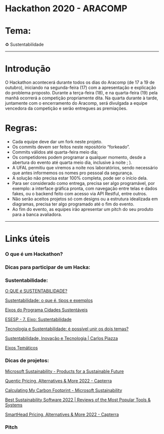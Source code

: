 # Hackathon 2020 - ARACOMP

# Tema:

<aside>
♻️ Sustentabilidade

</aside>

---

# Introdução

O Hackathon acontecerá durante todos os dias do Aracomp (de 17 a 19 de outubro), iniciando na segunda-feira (17) com a apresentação e explicação do problema proposto. Durante a terça-feira (18), e na quarta-feira (19) pela manhã ocorrerá a competição propriamente dita. Na quarta durante à tarde, juntamente com o encerramento do Aracomp, será divulgada a equipe vencedora da competição e serão entregues as premiações.

# Regras:

- Cada equipe deve dar um fork neste projeto.
- Os commits devem ser feitos neste repositório “forkeado”.
- Commits válidos até quarta-feira meio dia;
- Os competidores podem programar a qualquer momento, desde a abertura do evento até quarta meio dia, inclusive à noite ; ).
- A UFAL permitiu que viremos a noite nos laboratórios, sendo necessário que antes informemos os nomes pro pessoal da segurança.
- A solução não precisa estar 100% completa, pode ser o início dela.
- Para ser considerado como entrega, precisa ser algo programável, por exemplo: a interface gráfica pronta, com navegação entre telas e dados fakes, ou o backend feito com acesso via API Restful, entre outros.
- Não serão aceitos projetos só com designs ou a estrutura idealizada em diagramas, precisa ter algo programado até o fim do evento.
- Ao fim do evento, as equipes irão apresentar um pitch do seu produto para a banca avaliadora.

---

# Links úteis

### O que é um Hackathon?

### Dicas para participar de um Hacka:

[](https://www.youtube.com/watch?v=ml0YCofY-B4)

### Sustentabilidade:

[O QUE é SUSTENTABILIDADE?](https://www.youtube.com/watch?v=UjU0RlTzP4Y)

[Sustentabilidade: o que é, tipos e exemplos](https://www.todamateria.com.br/sustentabilidade/)

[Eixos do Programa Cidades Sustentáveis](https://www.cidadessustentaveis.org.br/institucional/pagina/eixos-do-pcs)

[ESESP - 7. Eixo: Sustentabilidade](https://esesp.es.gov.br/Contents/Item/Display/4010)

[Tecnologia e Sustentabilidade: é possível unir os dois temas?](https://www.youtube.com/watch?v=_S2Iyo0gt9M)

[Sustentabilidade, Inovação e Tecnologia | Carlos Piazza](https://www.youtube.com/watch?v=0rz5uEh76kk)

[Eixos Temáticos](https://www.ipea.gov.br/code2011/code-nacional/eixos)

### Dicas de projetos:

[Microsoft Sustainability - Products for a Sustainable Future](https://www.microsoft.com/en-us/sustainability)

[Quentic Pricing, Alternatives & More 2022 - Capterra](https://www.capterra.com/p/127188/Quentic/)

[Calculating My Carbon Footprint - Microsoft Sustainability](https://www.microsoft.com/en-us/sustainability/emissions-impact-dashboard?activetab=pivot_2:primaryr12)

[Best Sustainability Software 2022 | Reviews of the Most Popular Tools & Systems](https://www.capterra.com/sustainability-software/?sortOrder=highest_rated)

[](https://www.capterra.com/p/162944/IntegrityNext/)

[SmartHead Pricing, Alternatives & More 2022 - Capterra](https://www.capterra.com/p/229091/SmartHead/)

### Pitch

[](https://pitchbitch.club/2017/04/06/hack-pitch-win-hackathon/)